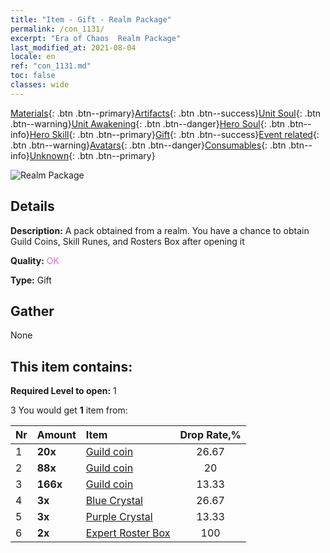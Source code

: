 ```yaml
---
title: "Item - Gift - Realm Package"
permalink: /con_1131/
excerpt: "Era of Chaos  Realm Package"
last_modified_at: 2021-08-04
locale: en
ref: "con_1131.md"
toc: false
classes: wide
---
```

 [Materials](/Items/){: .btn .btn--primary}[Artifacts](/Items/Artifacts/){: .btn .btn--success}[Unit Soul](/Items/UnitSoul/){: .btn .btn--warning}[Unit Awakening](/Items/UnitAwakening/){: .btn .btn--danger}[Hero Soul](/Items/HeroSoul/){: .btn .btn--info}[Hero Skill](/Items/HeroSkill/){: .btn .btn--primary}[Gift](/Items/Gift/){: .btn .btn--success}[Event related](/Items/Events/){: .btn .btn--warning}[Avatars](/Items/Avatars/){: .btn .btn--danger}[Consumables](/Items/Consumables/){: .btn .btn--info}[Unknown](/Items/Unknown/){: .btn .btn--primary}

 ![Realm Package](/images/t/i_907002.png)

## Details
 **Description:** A pack obtained from a realm. You have a chance to obtain Guild Coins, Skill Runes, and Rosters Box after opening it

 **Quality:** <span style="color: #DA70D6">OK</span>

 **Type:** Gift

## Gather

  None

## This item contains:

 **Required Level to open:** 1

 3 You would get **1** item  from:

  | Nr | Amount |     Item    | Drop Rate,% |
  |:---|:-------|:------------|:---------:|
  | 1 |  **20x** | [Guild coin](/Items/con_896/) | 26.67 | 
  | 2 |  **88x** | [Guild coin](/Items/con_896/) | 20 | 
  | 3 |  **166x** | [Guild coin](/Items/con_896/) | 13.33 | 
  | 4 |  **3x** | [Blue Crystal](/Items/con_716/) | 26.67 | 
  | 5 |  **3x** | [Purple Crystal](/Items/con_720/) | 13.33 | 
  | 6 |  **2x** | [Expert Roster Box](/Items/con_760/) | 100 | 
